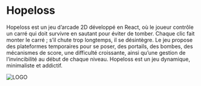 <h1>Hopeloss</h1>

<p>Hopeloss est un jeu d’arcade 2D développé en React, où le joueur contrôle un carré qui doit survivre en sautant pour éviter de tomber. Chaque clic fait monter le carré ; s’il chute trop longtemps, il se désintègre. Le jeu propose des plateformes temporaires pour se poser, des portails, des bombes, des mécanismes de score, une difficulté croissante, ainsi qu’une gestion de l’invincibilité au début de chaque niveau. Hopeloss est un jeu dynamique, minimaliste et addictif.</p>

![LOGO](https://github.com/user-attachments/assets/5aef67da-c043-4db9-bfd9-042c8dab5f99)
